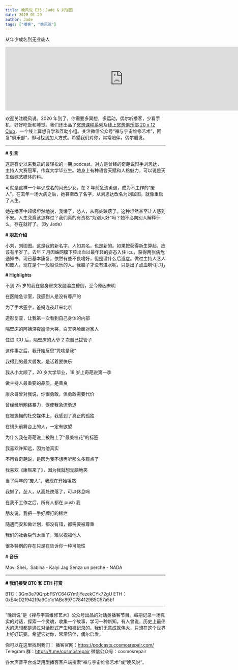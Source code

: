 ```yaml
---
title: 晚风说 E35：Jade & 刘珈图
date: 2020-01-29
author: Jade
tags: ["播客", "晚风说"]
---
```


从年少成名到无业废人

<!--more-->

<iframe src="https://fireside.fm/player/v2/trfV16OE+dUDRsbTm?theme=dark" width="740" height="200" frameborder="0" scrolling="no"></iframe>

欢迎关注晚风说。2020 年到了，你需要多冥想，多运动，偶尔听播客，少看手机，好好吃饭和睡觉。我们还出品了[冥想课程系列](http://mp.weixin.qq.com/s?__biz=MzA5Nzk4MDMxMg==&mid=2247484680&idx=1&sn=2a5b8f1e1f1c1e6820adf5cc95d997fe&chksm=9099dfffa7ee56e9408aa248731e3e3e502c984ca1e577decc28d66d458f2e93a600dc6d6b40&scene=21#wechat_redirect)及[线上冥想俱乐部 20 x 12 Club](http://mp.weixin.qq.com/s?__biz=MzA5Nzk4MDMxMg==&mid=2247484834&idx=1&sn=ebd2c537b12e63baef2e9eaac505c26b&chksm=9099df55a7ee5643ab84485931d52082bbb2a6ee7078bdd536faf2cbbcb7bb22783aeaf13d4b&scene=21#wechat_redirect)，一个线上冥想自学和互助小组。关注微信公众号“禅与宇宙维修艺术”，回复“俱乐部”，即可找到加入方式。希望我们对你，常常陪伴，偶尔启发。

- - - - - 

**# 引言**

这是有史以来我录的最轻松的一期 podcast。对方是曾经的奇葩说辩手刘思达，主持人大赛冠军，传媒大学毕业生。她身上有种语言天赋和人格魅力，可以说是天生做综艺媒体的料。

可就是这样一个年少成名的闪光少女，在 2 年前急流勇退，成为不工作的“废人”。在去年一场大病之后，她甚至改了名字，从刘思达改名为刘珈图，就像重启了人生。

她在播客中超级坦然地说，我懒了，怂人，从高处跌落了。这种坦然甚至让人感到不安。人生究竟该怎样过？我们真的有资格“为别人好”吗？她不必向别人解释什么，存在就好了。（By Jade）

**# 朋友介绍**

小刘，刘珈图。这是我的新名字。人如其名，也是新的。如果按获得新生算起，应该有半岁了。去年 7 月因蛛网膜下腔出血以最年轻的姿态入住 icu，获得两张病危通知书。现已基本康复，依然有些不良嗜好，但是没什么后遗症。做过主持人艺人和废人，现在是个一般般快乐的人。我脑子才没有进水呢，只是出了点血喇٩(˃̶͈̀௰˂̶͈́)و

**# Highlights**

不到 25 岁的我在健身房突发脑溢血昏倒，至今原因未明

在医院急诊室，我感到人是没有尊严的

为了手术签字，爸妈连夜赶来北京

造影复查，让我第一次看到自己身体的内部

隔壁床的阿姨深夜崩溃大哭，白天笑脸面对家人

住进 ICU 后，隔壁床的大爷 2 次自己拔管子

这件事之后，我开始反思”凭啥是我“

我得到的最大启发，是活着要快乐

我从小太顺了，20 岁大学毕业，18 岁上奇葩说第一季

做主持人最重要的品质，是善良

康永哥曾对我说，你很勇敢，但勇敢需要代价

曾经经历网络暴力，促使我急流勇退

在被簇拥的社交媒体上，我感到了真正的孤独

在镜头前舞台上的人，一定有欲望

为什么我在奇葩说上被贴上了“最美校花”的标签

我喜欢许知远，因为他真实

不再看奇葩说，是因为我不想再听那么多观点了

我喜欢《康熙来了》，因为我就想无脑地笑

当了两年的“废人”，我现在开始坦然

我懒了，怂人，从高处跌落了，可以休息吗

在我不工作之后，所有人都在 push 我

朋友说，我把一手好牌打的稀烂

随遇而安和做计划，都没有错，都需要被尊重

我们的社会戾气太重了，难以祝福他人

很多特例的存在只是在告诉你一种可能性

**# 音乐**

Movi Shei，Sabina - Kalyi Jag
Senza un perché - NADA

- - - - - 

**# 我们接受 BTC 和 ETH 打赏**

BTC：3Gm3e79QrpbFSYC64GYm1jYezekCYk72gU
ETH：0xE4cD2f942f9a9Cc1c1ABc897C784129B5C57a5bf

- - - - - 

“晚风说”是《禅与宇宙维修艺术》公众号出品的对话类播客节目。每期记录一场真实的对话，探索一个灵魂，收集一个故事，学习一种新知。有人曾说，历史上最伟大的思想都是通过对话形式产生和被记录的。我们无意成就伟大，只想在这个世界上好好玩耍。希望它对你，常常陪伴，偶尔启发。

你可以在这里找到我们：
播客官网：https://podcasts.cosmosrepair.com/
Telegram 群：https://t.me/cosmosrepair
微信公众号：cosmosrepair

各大声音平台或泛用型播客客户端搜索“禅与宇宙维修艺术”或“晚风说”。